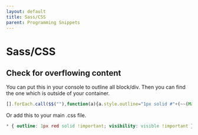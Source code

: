 ```yaml
---
layout: default
title: Sass/CSS
parent: Programming Snippets
---
```


# Sass/CSS

## Check for overflowing content

You can put this in your console to outline all block/div. Then you can find the one which is outside of your container.

```javascript
[].forEach.call($$(""),function(a){a.style.outline="1px solid #"+(~~(Math.random()(1<<24))).toString(16)})
```

Or add this to your main .css file.

```css
* { outline: 1px red solid !important; visibility: visible !important }
```
